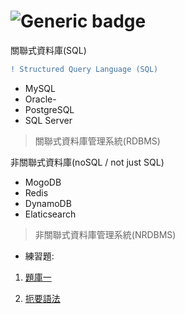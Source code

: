 # ![Generic badge](https://badgen.net/badge/icon/MySQL?icon=windows&label&color=orange)
關聯式資料庫(SQL)
```diff
! Structured Query Language (SQL)
```
- MySQL
- Oracle-
- PostgreSQL
- SQL Server
>  關聯式資料庫管理系統(RDBMS)

非關聯式資料庫(noSQL / not just SQL)

- MogoDB
- Redis
- DynamoDB
- Elaticsearch
> 非關聯式資料庫管理系統(NRDBMS)

- 練習題:

1. [題庫一](https://allaboutdataanalysis.medium.com/%E8%B6%85%E7%B6%93%E5%85%B8mysql%E7%B7%B4%E7%BF%9250%E9%A1%8C-%E5%81%9A%E5%AE%8C%E9%80%99%E4%BA%9B%E4%BD%A0%E7%9A%84sql%E5%B0%B1%E9%81%8E%E9%97%9C%E4%BA%86-600fca8979a8)

2. [扼要語法](https://medium.com/%E5%AE%B8-%E5%AD%B8%E7%BF%92%E7%AD%86%E8%A8%98/mysql-%E8%AA%9E%E6%B3%95-66b12433aca6)
